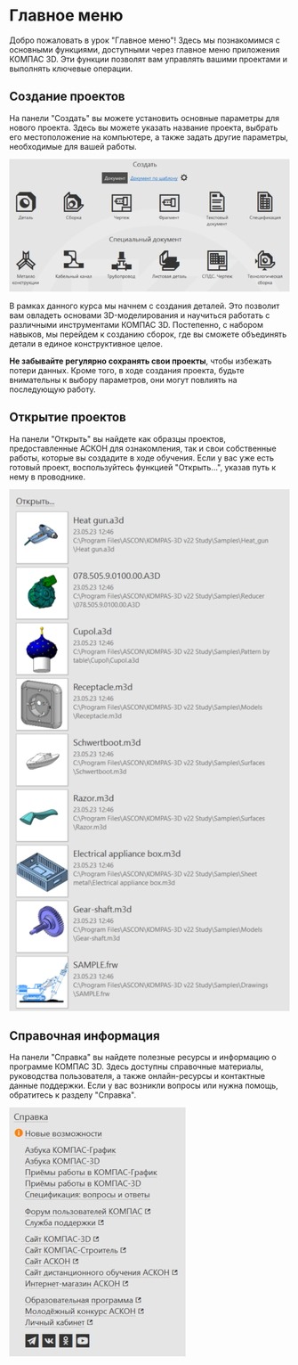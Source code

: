 # Главное меню

Добро пожаловать в урок "Главное меню"! Здесь мы познакомимся с основными функциями, доступными через главное меню приложения КОМПАС 3D. Эти функции позволят вам управлять вашими проектами и выполнять ключевые операции.

## Создание проектов

На панели "Создать" вы можете установить основные параметры для нового проекта. Здесь вы можете указать название проекта, выбрать его местоположение на компьютере, а также задать другие параметры, необходимые для вашей работы.

![Панель Создать](image-6.png)

В рамках данного курса мы начнем с создания деталей. Это позволит вам овладеть основами 3D-моделирования и научиться работать с различными инструментами КОМПАС 3D. Постепенно, с набором навыков, мы перейдем к созданию сборок, где вы сможете объединять детали в единое конструктивное целое.

**Не забывайте регулярно сохранять свои проекты**, чтобы избежать потери данных. Кроме того, в ходе создания проекта, будьте внимательны к выбору параметров, они могут повлиять на последующую работу.

## Открытие проектов

На панели "Открыть" вы найдете как образцы проектов, предоставленные АСКОН для ознакомления, так и свои собственные работы, которые вы создадите в ходе обучения. Если у вас уже есть готовый проект, воспользуйтесь функцией "Открыть...", указав путь к нему в проводнике.

![Панель Открыть](image-7.png)

## Справочная информация

На панели "Справка" вы найдете полезные ресурсы и информацию о программе КОМПАС 3D. Здесь доступны справочные материалы, руководства пользователя, а также онлайн-ресурсы и контактные данные поддержки. Если у вас возникли вопросы или нужна помощь, обратитесь к разделу "Справка".

![Панель Справка](image-8.png)
